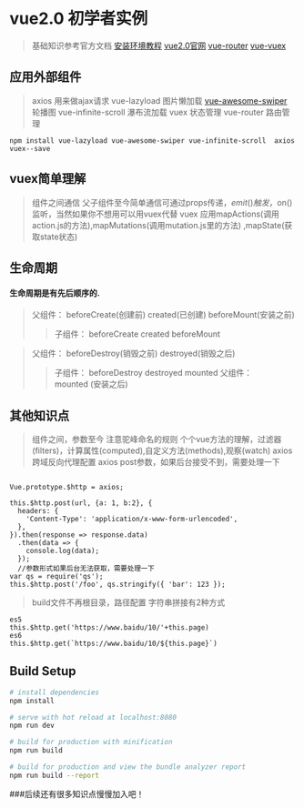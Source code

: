 # vue2.0 初学者实例

> 基础知识参考官方文档
> [安装环境教程](https://github.com/yangjingjing1234/installvue)
> [vue2.0官网](https://cn.vuejs.org/)
> [vue-router](https://router.vuejs.org/zh-cn/)
> [vue-vuex](https://vuex.vuejs.org/zh-cn/)

## 应用外部组件

> axios 用来做ajax请求
> vue-lazyload 图片懒加载
> [vue-awesome-swiper](https://surmon-china.github.io/vue-awesome-swiper/) 轮播图
> vue-infinite-scroll 瀑布流加载
> vuex 状态管理
> vue-router  路由管理

``` 
npm install vue-lazyload vue-awesome-swiper vue-infinite-scroll  axios vuex--save
``` 
## vuex简单理解
> 组件之间通信
> 父子组件至今简单通信可通过props传递，$emit()触发，$on()监听，当然如果你不想用可以用vuex代替
> vuex 应用mapActions(调用action.js的方法),mapMutations(调用mutation.js里的方法) ,mapState(获取state状态)
## 生命周期
#### 生命周期是有先后顺序的.

> 父组件：
> beforeCreate(创建前)
> created(已创建)
> beforeMount(安装之前)
>> 子组件：
>> beforeCreate
>> created
>> beforeMount

> 父组件：
> beforeDestroy(销毁之前)
> destroyed(销毁之后)
>> 子组件：
>> beforeDestroy
>> destroyed
>> mounted 
> 父组件：    
> mounted (安装之后)

## 其他知识点
> 组件之间，参数至今 注意驼峰命名的规则
> 个个vue方法的理解，过滤器(filters)，计算属性(computed),自定义方法(methods),观察(watch)
> axios 跨域反向代理配置
> axios post参数，如果后台接受不到，需要处理一下
```

Vue.prototype.$http = axios;

this.$http.post(url, {a: 1, b:2}, {
  headers: {
    'Content-Type': 'application/x-www-form-urlencoded',
  },
}).then(response => response.data)
  .then(data => {
    console.log(data);
  });
  //参数形式如果后台无法获取，需要处理一下
var qs = require('qs');
this.$http.post('/foo', qs.stringify({ 'bar': 123 });
```
> build文件不再根目录，路径配置
> 字符串拼接有2种方式
```
es5
this.$http.get('https://www.baidu/10/'+this.page)
es6
this.$http.get(`https://www.baidu/10/${this.page}`)

```


##

## Build Setup

``` bash
# install dependencies
npm install

# serve with hot reload at localhost:8080
npm run dev

# build for production with minification
npm run build

# build for production and view the bundle analyzer report
npm run build --report
```


###后续还有很多知识点慢慢加入吧！

